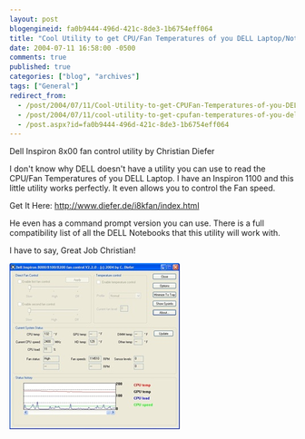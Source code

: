 ```yaml
---
layout: post
blogengineid: fa0b9444-496d-421c-8de3-1b6754eff064
title: "Cool Utility to get CPU/Fan Temperatures of you DELL Laptop/Notebook"
date: 2004-07-11 16:58:00 -0500
comments: true
published: true
categories: ["blog", "archives"]
tags: ["General"]
redirect_from: 
  - /post/2004/07/11/Cool-Utility-to-get-CPUFan-Temperatures-of-you-DELL-LaptopNotebook
  - /post/2004/07/11/cool-utility-to-get-cpufan-temperatures-of-you-dell-laptopnotebook
  - /post.aspx?id=fa0b9444-496d-421c-8de3-1b6754eff064
---
```

<!-- more -->


Dell Inspiron 8x00 fan control utility by Christian Diefer



I don&#39;t know why DELL doesn&#39;t have a utility you can use to read the CPU/Fan Temperatures of you DELL Laptop. I have an Inspiron 1100 and this little utility works perfectly. It even allows you to control the Fan speed.



Get It Here: <a href="http://www.diefer.de/i8kfan/index.html">http://www.diefer.de/i8kfan/index.html</a>



He even has a command prompt version you can use. There is a full compatibility list of all the DELL Notebooks that this utility will work with.



I have to say, Great Job Christian!

<img src="/files/I8kfanGUI.jpg" alt="" />
